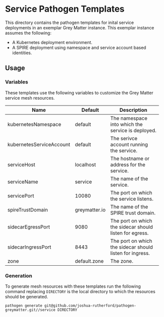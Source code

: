 # Service Pathogen Templates
This directory contains the pathogen templates for inital service deployments in an exemplar Grey Matter instance. This exemplar instance assumes the following:

- A Kubernetes deployment environment.
- A SPIRE deployment using namespace and service account based identities.

## Usage

### Variables
These templates use the following variables to customize the Grey Matter service mesh resources.

| Name                     | Default       | Description                                              |
| ------------------------ | ------------- | -------------------------------------------------------- |
| kubernetesNamespace      | default       | The namespace into which the service is deployed.        |
| kubernetesServiceAccount | default       | The serivce account running the service.                 |
| serviceHost              | localhost     | The hostname or address for the service.                 |
| serviceName              | service       | The name of the service.                                 |
| servicePort              | 10080         | The port on which the service listens.                   |
| spireTrustDomain         | greymatter.io | The name of the SPIRE trust domain.                      |
| sidecarEgressPort        | 9080          | The port on which the sidecar should listen for egress.  |
| sidecarIngressPort       | 8443          | The port on which the sidecar should listen for ingress. |
| zone                     | default.zone  | The zone.                                                |

### Generation
To generate mesh resources with these templates run the following command replacing `DIRECTORY` is the local directory to which the resources should be generated.

    pathogen generate git@github.com/joshua-rutherford/pathogen-greymatter.git//service DIRECTORY
